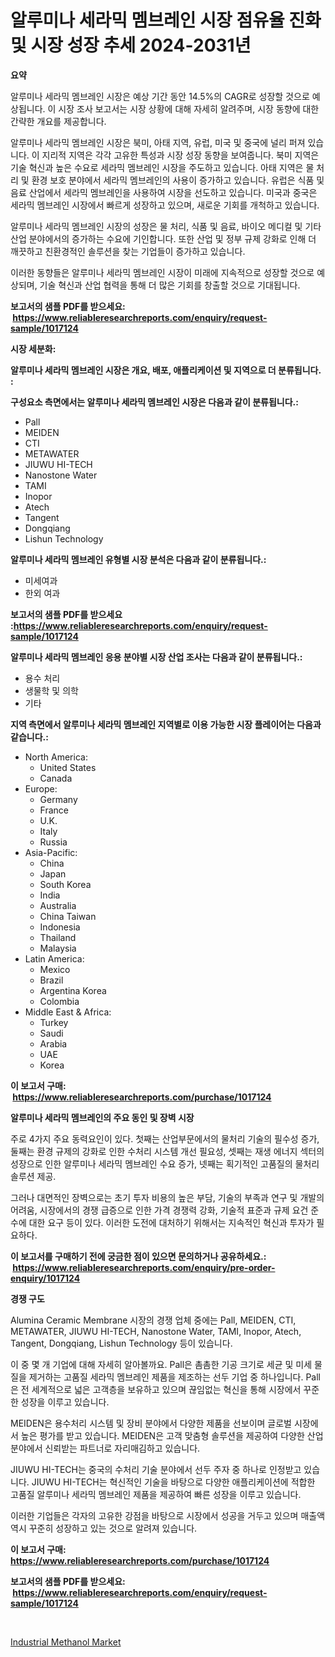 <p><h1>알루미나 세라믹 멤브레인 시장 점유율 진화 및 시장 성장 추세 2024-2031년</h1></p><p><strong>요약</strong></p>
<p><p>알루미나 세라믹 멤브레인 시장은 예상 기간 동안 14.5%의 CAGR로 성장할 것으로 예상됩니다. 이 시장 조사 보고서는 시장 상황에 대해 자세히 알려주며, 시장 동향에 대한 간략한 개요를 제공합니다.</p><p>알루미나 세라믹 멤브레인 시장은 북미, 아태 지역, 유럽, 미국 및 중국에 널리 퍼져 있습니다. 이 지리적 지역은 각각 고유한 특성과 시장 성장 동향을 보여줍니다. 북미 지역은 기술 혁신과 높은 수요로 세라믹 멤브레인 시장을 주도하고 있습니다. 아태 지역은 물 처리 및 환경 보호 분야에서 세라믹 멤브레인의 사용이 증가하고 있습니다. 유럽은 식품 및 음료 산업에서 세라믹 멤브레인을 사용하여 시장을 선도하고 있습니다. 미국과 중국은 세라믹 멤브레인 시장에서 빠르게 성장하고 있으며, 새로운 기회를 개척하고 있습니다.</p><p>알루미나 세라믹 멤브레인 시장의 성장은 물 처리, 식품 및 음료, 바이오 메디컬 및 기타 산업 분야에서의 증가하는 수요에 기인합니다. 또한 산업 및 정부 규제 강화로 인해 더 깨끗하고 친환경적인 솔루션을 찾는 기업들이 증가하고 있습니다.</p><p>이러한 동향들은 알루미나 세라믹 멤브레인 시장이 미래에 지속적으로 성장할 것으로 예상되며, 기술 혁신과 산업 협력을 통해 더 많은 기회를 창출할 것으로 기대됩니다.</p></p>
<p><strong>보고서의 샘플 PDF를 받으세요: &nbsp;<a href="https://www.reliableresearchreports.com/enquiry/request-sample/1017124">https://www.reliableresearchreports.com/enquiry/request-sample/1017124</a></strong></p>
<p><strong>시장 세분화:</strong></p>
<p><strong> 알루미나 세라믹 멤브레인 시장은 개요, 배포, 애플리케이션 및 지역으로 더 분류됩니다. :</strong></p>
<p><strong>구성요소 측면에서는 알루미나 세라믹 멤브레인 시장은 다음과 같이 분류됩니다.:</strong></p>
<p><ul><li>Pall</li><li>MEIDEN</li><li>CTI</li><li>METAWATER</li><li>JIUWU HI-TECH</li><li>Nanostone Water</li><li>TAMI</li><li>Inopor</li><li>Atech</li><li>Tangent</li><li>Dongqiang</li><li>Lishun Technology</li></ul></p>
<p><strong> 알루미나 세라믹 멤브레인 유형별 시장 분석은 다음과 같이 분류됩니다.:</strong></p>
<p><ul><li>미세여과</li><li>한외 여과</li></ul></p>
<p><strong>보고서의 샘플 PDF를 받으세요 :<a href="https://www.reliableresearchreports.com/enquiry/request-sample/1017124">https://www.reliableresearchreports.com/enquiry/request-sample/1017124</a></strong></p>
<p><strong> 알루미나 세라믹 멤브레인 응용 분야별 시장 산업 조사는 다음과 같이 분류됩니다.:</strong></p>
<p><ul><li>용수 처리</li><li>생물학 및 의학</li><li>기타</li></ul></p>
<p><strong>지역 측면에서 알루미나 세라믹 멤브레인 지역별로 이용 가능한 시장 플레이어는 다음과 같습니다.:</strong></p>
<p><ul>
    <li>
        North America:
        <ul>
            <li>United States</li>
            <li>Canada</li>
        </ul>
    </li>
    <li>
        Europe:
        <ul>
            <li>Germany</li>
            <li>France</li>
            <li>U.K.</li>
            <li>Italy</li>
            <li>Russia</li>
        </ul>
    </li>
    <li>
        Asia-Pacific:
        <ul>
            <li>China</li>
            <li>Japan</li>
            <li>South Korea</li>
            <li>India</li>
            <li>Australia</li>
            <li>China Taiwan</li>
            <li>Indonesia</li>
            <li>Thailand</li>
            <li>Malaysia</li>
        </ul>
    </li>
    <li>
        Latin America:
        <ul>
            <li>Mexico</li>
            <li>Brazil</li>
            <li>Argentina Korea</li>
            <li>Colombia</li>
        </ul>
    </li>
    <li>
        Middle East & Africa:
        <ul>
            <li>Turkey</li>
            <li>Saudi</li>
            <li>Arabia</li>
            <li>UAE</li>
            <li>Korea</li>
        </ul>
    </li>
    </ul></p>
<p><strong>이 보고서 구매: &nbsp;<a href="https://www.reliableresearchreports.com/purchase/1017124">https://www.reliableresearchreports.com/purchase/1017124</a></strong></p>
<p><strong>알루미나 세라믹 멤브레인의 주요 동인 및 장벽 시장</strong></p>
<p><p>주로 4가지 주요 동력요인이 있다. 첫째는 산업부문에서의 물처리 기술의 필수성 증가, 둘째는 환경 규제의 강화로 인한 수처리 시스템 개선 필요성, 셋째는 재생 에너지 섹터의 성장으로 인한 알루미나 세라믹 멤브레인 수요 증가, 넷째는 획기적인 고품질의 물처리 솔루션 제공.</p><p>그러나 대면적인 장벽으로는 초기 투자 비용의 높은 부담, 기술의 부족과 연구 및 개발의 어려움, 시장에서의 경쟁 급증으로 인한 가격 경쟁력 강화, 기술적 표준과 규제 요건 준수에 대한 요구 등이 있다. 이러한 도전에 대처하기 위해서는 지속적인 혁신과 투자가 필요하다.</p></p>
<p><strong>이 보고서를 구매하기 전에 궁금한 점이 있으면 문의하거나 공유하세요.: &nbsp;<a href="https://www.reliableresearchreports.com/enquiry/pre-order-enquiry/1017124">https://www.reliableresearchreports.com/enquiry/pre-order-enquiry/1017124</a></strong></p>
<p><strong>경쟁 구도</strong></p>
<p><p>Alumina Ceramic Membrane 시장의 경쟁 업체 중에는 Pall, MEIDEN, CTI, METAWATER, JIUWU HI-TECH, Nanostone Water, TAMI, Inopor, Atech, Tangent, Dongqiang, Lishun Technology 등이 있습니다. </p><p>이 중 몇 개 기업에 대해 자세히 알아볼까요. Pall은 촘촘한 기공 크기로 세균 및 미세 물질을 제거하는 고품질 세라믹 멤브레인 제품을 제조하는 선두 기업 중 하나입니다. Pall은 전 세계적으로 넓은 고객층을 보유하고 있으며 끊임없는 혁신을 통해 시장에서 꾸준한 성장을 이루고 있습니다.</p><p>MEIDEN은 용수처리 시스템 및 장비 분야에서 다양한 제품을 선보이며 글로벌 시장에서 높은 평가를 받고 있습니다. MEIDEN은 고객 맞춤형 솔루션을 제공하여 다양한 산업 분야에서 신뢰받는 파트너로 자리매김하고 있습니다.</p><p>JIUWU HI-TECH는 중국의 수처리 기술 분야에서 선두 주자 중 하나로 인정받고 있습니다. JIUWU HI-TECH는 혁신적인 기술을 바탕으로 다양한 애플리케이션에 적합한 고품질 알루미나 세라믹 멤브레인 제품을 제공하여 빠른 성장을 이루고 있습니다.</p><p>이러한 기업들은 각자의 고유한 강점을 바탕으로 시장에서 성공을 거두고 있으며 매출액 역시 꾸준히 성장하고 있는 것으로 알려져 있습니다.</p></p>
<p><strong>이 보고서 구매: &nbsp; <a href="https://www.reliableresearchreports.com/purchase/1017124">https://www.reliableresearchreports.com/purchase/1017124</a></strong></p>
<p><strong>보고서의 샘플 PDF를 받으세요: &nbsp;<a href="https://www.reliableresearchreports.com/enquiry/request-sample/1017124">https://www.reliableresearchreports.com/enquiry/request-sample/1017124</a></strong><strong></strong></p>
<p>&nbsp;</p>
<p><p><a href="https://confirmed-shield-e13.notion.site/Industrial-Methanol-Market-Size-Share-Trends-Analysis-Report-By-Material-By-Type-By-End-user-B-1fe51b11154a46fd840a43c38971bc6a">Industrial Methanol Market</a></p></p>